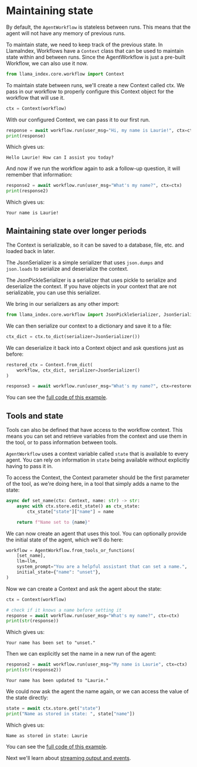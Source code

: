 # Maintaining state

By default, the `AgentWorkflow` is stateless between runs. This means that the agent will not have any memory of previous runs.

To maintain state, we need to keep track of the previous state. In LlamaIndex, Workflows have a `Context` class that can be used to maintain state within and between runs. Since the AgentWorkflow is just a pre-built Workflow, we can also use it now.

```python
from llama_index.core.workflow import Context
```

To maintain state between runs, we'll create a new Context called ctx. We pass in our workflow to properly configure this Context object for the workflow that will use it.

```python
ctx = Context(workflow)
```

With our configured Context, we can pass it to our first run.

```python
response = await workflow.run(user_msg="Hi, my name is Laurie!", ctx=ctx)
print(response)
```

Which gives us:

```
Hello Laurie! How can I assist you today?
```

And now if we run the workflow again to ask a follow-up question, it will remember that information:

```python
response2 = await workflow.run(user_msg="What's my name?", ctx=ctx)
print(response2)
```

Which gives us:

```
Your name is Laurie!
```

## Maintaining state over longer periods

The Context is serializable, so it can be saved to a database, file, etc. and loaded back in later.

The JsonSerializer is a simple serializer that uses `json.dumps` and `json.loads` to serialize and deserialize the context.

The JsonPickleSerializer is a serializer that uses pickle to serialize and deserialize the context. If you have objects in your context that are not serializable, you can use this serializer.

We bring in our serializers as any other import:

```python
from llama_index.core.workflow import JsonPickleSerializer, JsonSerializer
```

We can then serialize our context to a dictionary and save it to a file:

```python
ctx_dict = ctx.to_dict(serializer=JsonSerializer())
```

We can deserialize it back into a Context object and ask questions just as before:

```python
restored_ctx = Context.from_dict(
    workflow, ctx_dict, serializer=JsonSerializer()
)

response3 = await workflow.run(user_msg="What's my name?", ctx=restored_ctx)
```

You can see the [full code of this example](https://github.com/run-llama/python-agents-tutorial/blob/main/3_state.py).

## Tools and state

Tools can also be defined that have access to the workflow context. This means you can set and retrieve variables from the context and use them in the tool, or to pass information between tools.

`AgentWorkflow` uses a context variable called `state` that is available to every agent. You can rely on information in `state` being available without explicitly having to pass it in.

To access the Context, the Context parameter should be the first parameter of the tool, as we're doing here, in a tool that simply adds a name to the state:

```python
async def set_name(ctx: Context, name: str) -> str:
    async with ctx.store.edit_state() as ctx_state:
        ctx_state["state"]["name"] = name

    return f"Name set to {name}"
```

We can now create an agent that uses this tool. You can optionally provide the initial state of the agent, which we'll do here:

```python
workflow = AgentWorkflow.from_tools_or_functions(
    [set_name],
    llm=llm,
    system_prompt="You are a helpful assistant that can set a name.",
    initial_state={"name": "unset"},
)
```

Now we can create a Context and ask the agent about the state:

```python
ctx = Context(workflow)

# check if it knows a name before setting it
response = await workflow.run(user_msg="What's my name?", ctx=ctx)
print(str(response))
```

Which gives us:

```
Your name has been set to "unset."
```

Then we can explicitly set the name in a new run of the agent:

```python
response2 = await workflow.run(user_msg="My name is Laurie", ctx=ctx)
print(str(response2))
```

```
Your name has been updated to "Laurie."
```

We could now ask the agent the name again, or we can access the value of the state directly:

```python
state = await ctx.store.get("state")
print("Name as stored in state: ", state["name"])
```

Which gives us:

```
Name as stored in state: Laurie
```

You can see the [full code of this example](https://github.com/run-llama/python-agents-tutorial/blob/main/3a_tools_and_state.py).

Next we'll learn about [streaming output and events](./streaming.md).
